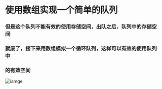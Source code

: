 # 使用数组实现一个简单的队列
### 但是这个队列不能有效的使用存储空间，出队之后，队列中的存储空间
### 就废了，接下来用数组模拟一个循环队列，这样可以有效的使用队列中
### 的有效空间

![iamge](http://image.dulaoshi.club/ArrayQueue.jpg)
